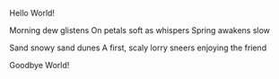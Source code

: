 Hello World!



Morning dew glistens
On petals soft as whispers
Spring awakens slow



Sand snowy sand dunes
A first, scaly lorry sneers
enjoying the friend









Goodbye World!